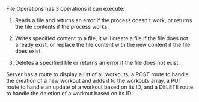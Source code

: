 File Operations has 3 operations it can execute: 

1. Reads a file and returns an error if the process doesn't work, or returns the file contents if the process works.

2. Writes specified content to a file, it will create a file if the file does not already exist,
or replace the file content with the new content if the file does exist.

3. Deletes a specified file or returns an error if the file does not exist.

Server has a route to display a list of all workouts, a POST route to handle the creation of a new workout and adds it to the workouts array, a PUT route to handle an update of a workout based on its ID, and a DELETE route to handle the deletion of a workout based on its ID.